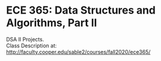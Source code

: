 # ECE 365: Data Structures and Algorithms, Part II
DSA II Projects.\
Class Description at: http://faculty.cooper.edu/sable2/courses/fall2020/ece365/
